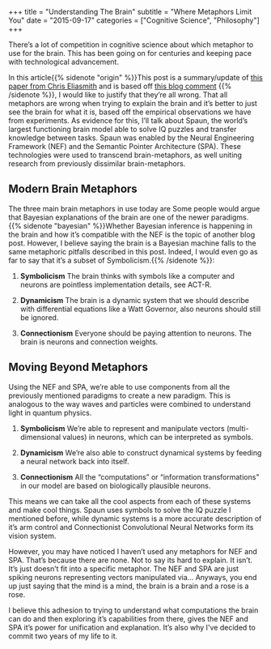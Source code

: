 +++
title = "Understanding The Brain"
subtitle = "Where Metaphors Limit You"
date = "2015-09-17"
categories = ["Cognitive Science", "Philosophy"]
+++

There’s a lot of competition in cognitive science about which metaphor to use for the brain. This has been going on for centuries and keeping pace with technological advancement.

In this article{{% sidenote "origin" %}}This post is a summary/update of [this paper from Chris Eliasmith](http://www.arts.uwaterloo.ca/~celiasmi/Papers/eliasmith.moving%20beyond%20metaphors.jphil.pdf) and is based off [this blog comment](http://slatestarcodex.com/2015/07/08/links-715-link-carbon-battery/#comment-218900) {{% /sidenote %}}, I would like to justify that they’re all wrong. That all metaphors are wrong when trying to explain the brain and it’s better to just see the brain for what it is, based off the empirical observations we have from experiments. As evidence for this, I’ll talk about Spaun, the world’s largest functioning brain model able to solve IQ puzzles and transfer knowledge between tasks. Spaun was enabled by the Neural Engineering Framework (NEF) and the Semantic Pointer Architecture (SPA). These technologies were used to transcend brain-metaphors, as well uniting research from previously dissimilar brain-metaphors.

## Modern Brain Metaphors

The three main brain metaphors in use today are Some people would argue that Bayesian explanations of the brain are one of the newer paradigms. {{% sidenote "bayesian" %}}Whether Bayesian inference is happening in the brain and how it’s compatible with the NEF is the topic of another blog post. However, I believe saying the brain is a Bayesian machine falls to the same metaphoric pitfalls described in this post. Indeed, I would even go as far to say that it’s a subset of Symbolicism.{{% /sidenote %}}:

1. **Symbolicism** The brain thinks with symbols like a computer and neurons are pointless implementation details, see ACT-R.

2. **Dynamicism** The brain is a dynamic system that we should describe with differential equations like a Watt Governor, also neurons should still be ignored.

3. **Connectionism** Everyone should be paying attention to neurons. The brain is neurons and connection weights.

## Moving Beyond Metaphors

Using the NEF and SPA, we’re able to use components from all the previously mentioned paradigms to create a new paradigm. This is analogous to the way waves and particles were combined to understand light in quantum physics.

1. **Symbolicism** We’re able to represent and manipulate vectors (multi-dimensional values) in neurons, which can be interpreted as symbols.

2. **Dynamicism** We’re also able to construct dynamical systems by feeding a neural network back into itself.

3. **Connectionism** All the “computations” or “information transformations” in our model are based on biologically plausible neurons.

This means we can take all the cool aspects from each of these systems and make cool things. Spaun uses symbols to solve the IQ puzzle I mentioned before, while dynamic systems is a more accurate description of it’s arm control and Connectionist Convolutional Neural Networks form its vision system.

However, you may have noticed I haven’t used any metaphors for NEF and SPA. That’s because there are none. Not to say its hard to explain. It isn’t. It’s just doesn’t fit into a specific metaphor. The NEF and SPA are just spiking neurons representing vectors manipulated via... Anyways, you end up just saying that the mind is a mind, the brain is a brain and a rose is a rose.

I believe this adhesion to trying to understand what computations the brain can do and then exploring it’s capabilities from there, gives the NEF and SPA it’s power for unification and explanation. It’s also why I've decided to commit two years of my life to it.
